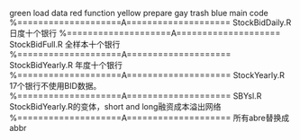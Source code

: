 green load data
red function
yellow prepare
gay trash
blue main code
%====================A====================
StockBidDaily.R
日度十个银行
%====================A====================StockBidFull.R
全样本十个银行
%====================A====================StockBidYearly.R
年度十个银行
%====================A====================StockYearly.R
17个银行不使用BID数据。
%====================A====================
SBYsl.R
StockBidYearly.R的变体，short and long融资成本溢出网络
%====================A====================
所有abre替换成 abbr